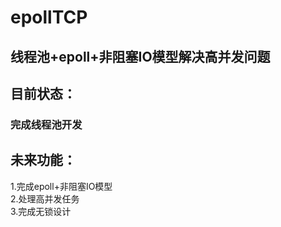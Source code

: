 # epollTCP
## 线程池+epoll+非阻塞IO模型解决高并发问题  
## 目前状态：
### 完成线程池开发  
## 未来功能：  
1.完成epoll+非阻塞IO模型  
2.处理高并发任务  
3.完成无锁设计  
